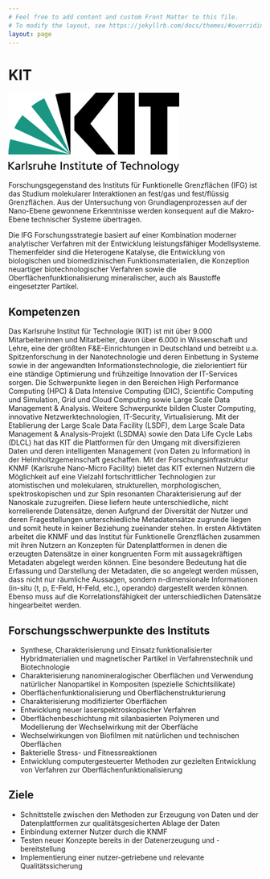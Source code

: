```yaml
---
# Feel free to add content and custom Front Matter to this file.
# To modify the layout, see https://jekyllrb.com/docs/themes/#overriding-theme-defaults
layout: page
---
```


# KIT

![KIT logo](/assets/images/KIT.png)

Forschungsgegenstand des Instituts für Funktionelle Grenzflächen (IFG) ist das Studium molekularer Interaktionen an fest/gas und fest/flüssig Grenzflächen. Aus der Untersuchung von Grundlagenprozessen auf der Nano-Ebene gewonnene Erkenntnisse werden konsequent auf die Makro-Ebene technischer Systeme übertragen.

Die IFG Forschungsstrategie basiert auf einer Kombination moderner analytischer Verfahren mit der Entwicklung leistungsfähiger Modellsysteme. Themenfelder sind die Heterogene Katalyse, die Entwicklung von biologischen und biomedizinischen Funktionsmaterialien, die Konzeption neuartiger biotechnologischer Verfahren sowie die Oberflächenfunktionalisierung mineralischer, auch als Baustoffe eingesetzter Partikel.

## Kompetenzen

Das Karlsruhe Institut für Technologie (KIT) ist mit über 9.000 Mitarbeiterinnen und Mitarbeiter, davon über 6.000 in Wissenschaft und Lehre, eine der größten F&E-Einrichtungen in Deutschland und betreibt u.a. Spitzenforschung in der Nanotechnologie und deren Einbettung in Systeme sowie in der angewandten Informationstechnologie, die zielorientiert für eine ständige Optimierung und frühzeitige Innovation der IT-Services sorgen. Die Schwerpunkte liegen in den Bereichen High Performance Computing (HPC) & Data Intensive Computing (DIC), Scientific Computing und Simulation, Grid und Cloud Computing sowie Large Scale Data Management & Analysis. Weitere Schwerpunkte bilden Cluster Computing, innovative Netzwerktechnologien, IT-Security, Virtualisierung. Mit der Etablierung der Large Scale Data Facility (LSDF), dem Large Scale Data Management & Analysis-Projekt (LSDMA) sowie den Data Life Cycle Labs (DLCL) hat das KIT die Plattformen für den Umgang mit diversifizieren Daten und deren intelligenten Management (von Daten zu Information) in der Helmholtzgemeinschaft geschaffen. Mit der Forschungsinfrastruktur KNMF (Karlsruhe Nano-Micro Facility) bietet das KIT externen Nutzern die Möglichkeit auf eine Vielzahl fortschrittlicher Technologien zur atomistischen und molekularen, strukturellen, morphologischen, spektroskopischen und zur Spin resonanten Charakterisierung auf der Nanoskale zuzugreifen. Diese liefern heute unterschiedliche, nicht korrelierende Datensätze, denen Aufgrund der Diversität der Nutzer und deren Fragestellungen unterschiedliche Metadatensätze zugrunde liegen und somit heute in keiner Beziehung zueinander stehen. In ersten Aktivtäten arbeitet die KNMF und das Institut für Funktionelle Grenzflächen zusammen mit ihren Nutzern an Konzepten für Datenplattformen in denen die erzeugten Datensätze in einer kongruenten Form mit aussagekräftigen Metadaten abgelegt werden können. Eine besondere Bedeutung hat die Erfassung und Darstellung der Metadaten, die so angelegt werden müssen, dass nicht nur räumliche Aussagen, sondern n-dimensionale Informationen (in-situ (t, p, E-Feld, H-Feld, etc.), operando) dargestellt werden können. Ebenso muss auf die Korrelationsfähigkeit der unterschiedlichen Datensätze hingearbeitet werden.

## Forschungsschwerpunkte des Instituts

* Synthese, Charakterisierung und Einsatz funktionalisierter Hybridmaterialien und magnetischer Partikel in Verfahrenstechnik und Biotechnologie
* Charakterisierung nanomineralogischer Oberflächen und Verwendung natürlicher Nanopartikel in Kompositen (spezielle Schichtsilikate)  
* Oberflächenfunktionalisierung und Oberflächenstrukturierung  
* Charakterisierung modifizierter Oberflächen  
* Entwicklung neuer laserspektroskopischer Verfahren  
* Oberflächenbeschichtung mit silanbasierten Polymeren und Modellierung der Wechselwirkung mit der Oberfläche
* Wechselwirkungen von Biofilmen mit natürlichen und technischen Oberflächen
* Bakterielle Stress- und Fitnessreaktionen
* Entwicklung computergesteuerter Methoden zur gezielten Entwicklung von Verfahren zur Oberflächenfunktionalisierung

## Ziele

* Schnittstelle zwischen den Methoden zur Erzeugung von Daten und der Datenplattformen zur qualitätsgesicherten Ablage der Daten
* Einbindung externer Nutzer durch die KNMF
* Testen neuer Konzepte bereits in der Datenerzeugung und -bereitstellung
* Implementierung einer nutzer-getriebene und relevante Qualitätssicherung
